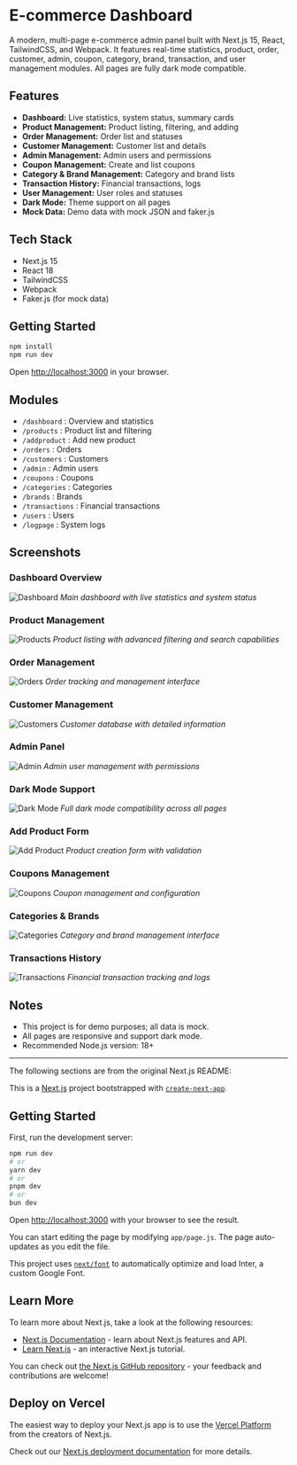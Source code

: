 # E-commerce Dashboard

A modern, multi-page e-commerce admin panel built with Next.js 15, React, TailwindCSS, and Webpack. It features real-time statistics, product, order, customer, admin, coupon, category, brand, transaction, and user management modules. All pages are fully dark mode compatible.

## Features
- **Dashboard:** Live statistics, system status, summary cards
- **Product Management:** Product listing, filtering, and adding
- **Order Management:** Order list and statuses
- **Customer Management:** Customer list and details
- **Admin Management:** Admin users and permissions
- **Coupon Management:** Create and list coupons
- **Category & Brand Management:** Category and brand lists
- **Transaction History:** Financial transactions, logs
- **User Management:** User roles and statuses
- **Dark Mode:** Theme support on all pages
- **Mock Data:** Demo data with mock JSON and faker.js

## Tech Stack
- Next.js 15
- React 18
- TailwindCSS
- Webpack
- Faker.js (for mock data)

## Getting Started

```bash
npm install
npm run dev
```

Open [http://localhost:3000](http://localhost:3000) in your browser.

## Modules
- `/dashboard` : Overview and statistics
- `/products` : Product list and filtering
- `/addproduct` : Add new product
- `/orders` : Orders
- `/customers` : Customers
- `/admin` : Admin users
- `/coupons` : Coupons
- `/categories` : Categories
- `/brands` : Brands
- `/transactions` : Financial transactions
- `/users` : Users
- `/logpage` : System logs

## Screenshots

<!-- Screenshots of the E-commerce Dashboard -->

### Dashboard Overview
![Dashboard](https://raw.githubusercontent.com/Berkayozgun/ecommerce-dashboard/master/public/dashboard-overview.png)
*Main dashboard with live statistics and system status*

### Product Management
![Products](https://raw.githubusercontent.com/Berkayozgun/ecommerce-dashboard/master/public/products-page.png)
*Product listing with advanced filtering and search capabilities*

### Order Management
![Orders](https://raw.githubusercontent.com/Berkayozgun/ecommerce-dashboard/master/public/orders-page.png)
*Order tracking and management interface*

### Customer Management
![Customers](https://raw.githubusercontent.com/Berkayozgun/ecommerce-dashboard/master/public/customers-page.png)
*Customer database with detailed information*

### Admin Panel
![Admin](https://raw.githubusercontent.com/Berkayozgun/ecommerce-dashboard/master/public/admin-panel.png)
*Admin user management with permissions*

### Dark Mode Support
![Dark Mode](https://raw.githubusercontent.com/Berkayozgun/ecommerce-dashboard/master/public/dark-mode-example.png)
*Full dark mode compatibility across all pages*

### Add Product Form
![Add Product](https://raw.githubusercontent.com/Berkayozgun/ecommerce-dashboard/master/public/add-product-form.png)
*Product creation form with validation*

### Coupons Management
![Coupons](https://raw.githubusercontent.com/Berkayozgun/ecommerce-dashboard/master/public/coupons-page.png)
*Coupon management and configuration*

### Categories & Brands
![Categories](https://raw.githubusercontent.com/Berkayozgun/ecommerce-dashboard/master/public/categories-page.png)
*Category and brand management interface*

### Transactions History
![Transactions](https://raw.githubusercontent.com/Berkayozgun/ecommerce-dashboard/master/public/transactions-page.png)
*Financial transaction tracking and logs*

## Notes
- This project is for demo purposes; all data is mock.
- All pages are responsive and support dark mode.
- Recommended Node.js version: 18+

---

The following sections are from the original Next.js README:

This is a [Next.js](https://nextjs.org/) project bootstrapped with [`create-next-app`](https://github.com/vercel/next.js/tree/canary/packages/create-next-app).

## Getting Started

First, run the development server:

```bash
npm run dev
# or
yarn dev
# or
pnpm dev
# or
bun dev
```

Open [http://localhost:3000](http://localhost:3000) with your browser to see the result.

You can start editing the page by modifying `app/page.js`. The page auto-updates as you edit the file.

This project uses [`next/font`](https://nextjs.org/docs/basic-features/font-optimization) to automatically optimize and load Inter, a custom Google Font.

## Learn More

To learn more about Next.js, take a look at the following resources:

- [Next.js Documentation](https://nextjs.org/docs) - learn about Next.js features and API.
- [Learn Next.js](https://nextjs.org/learn) - an interactive Next.js tutorial.

You can check out [the Next.js GitHub repository](https://github.com/vercel/next.js/) - your feedback and contributions are welcome!

## Deploy on Vercel

The easiest way to deploy your Next.js app is to use the [Vercel Platform](https://vercel.com/new?utm_medium=default-template&filter=next.js&utm_source=create-next-app&utm_campaign=create-next-app-readme) from the creators of Next.js.

Check out our [Next.js deployment documentation](https://nextjs.org/docs/deployment) for more details.
